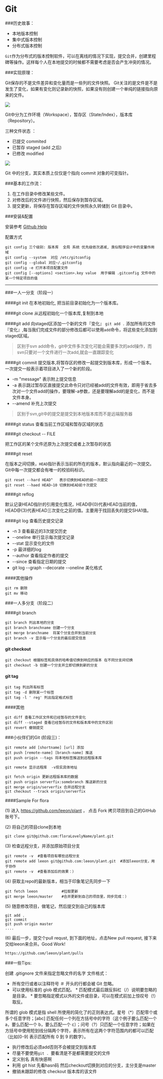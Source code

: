 # Git
 
###历史故事：

+ 本地版本控制
+ 集中式版本控制
+ 分布式版本控制

`Git`作为分布式的版本控制软件，可以在离线的情况下实现，提交合并，创建里程碑等操作。这样每个人在本地提交的时候都不需要考虑是否会产生冲突的情况。


###实现原理：

Git保存的不是文件差异和变化量而是一些列的文件快照。
Git关注的是文件是不是发生了变化，如果有变化则记录新的快照，如果没有则创建一个单纯的链接指向原来的文件。

![](http://iissnan.com/progit/book_src/figures/18333fig0105-tn.png)

Git中分为工作环境（Workspace），暂存区（State/Index），版本库（Repository）。

三种文件状态 ：

- 已提交 commited   
- 已暂存 staged (add 之后)
- 已修改 modified

![](http://marklodato.github.io/visual-git-guide/basic-usage.svg)

Git 中的分支，其实本质上仅仅是个指向 commit 对象的可变指针。


###基本的工作流：

1. 在工作目录中修改某些文件。 
2. 对修改后的文件进行快照，然后保存到暂存区域。 
3. 提交更新，将保存在暂存区域的文件快照永久转储到 Git 目录中。

###安装&配置
    
安装参考 [Github Help](https://help.github.com/articles/set-up-git/)

配置方式    

    git config 三个级别: 版本库  全局 系统 优先级依次递减, 类似程序设计中的变量作用域
    git config --system  对应 /etc/gitconfig
    git config --global 对应~/.gitconfig 
    git config -e 打开本项目配置文件
    git config [--options] <section>.key value  用于编辑 .gitconfig 文件中的某一个特定项目的值

----


###一人一分支（阶段一）

####git init
在本地初始化, 把当前目录初始化为一个版本库。

####git clone
从远程初始化一个版本库,复制到本地

####git add
向staged区添加一个新的文件『变化』 `git add .` 添加所有的文件『变化』,每当我们完成文件的部分修改后都可以使用`add`命令，将这些变化添加到staged区域。

> 区别于svn add命令，git中文件多次变化可能会需要多次的add操作，而svn只要对一个文件进行一次add,就会一直跟踪变化

####git commit
提交版本,将暂存区的修改一起提交到版本库，形成一个版本。一次提交一般表示着项目进入了一个新的阶段。

+ -m "message"   表示附上提交信息
+ -a 表示跳过暂存区直接提交此命令只对已经被add的文件有效，即用于省去多次对一个文件add的操作，要理解-a参数，还是要理解add的是变化，而不是文件本身。
+ --amend 补充上次提交

> 区别于svn,git中的提交是提交到本地版本库而不是远端服务器

####git status
查看当前工作区域和暂存区域的状态



####git checkout -- FILE

把工作区的某个文件还原为上次提交或者上次暂存的状态


####git reset

在版本之间切换，`HEAD`指针表示当前的所在的版本，默认指向最近的一次提交。Git中每一次提交都会有唯一的校验码标识。
    
    git reset --hard HEAD^   表示切换到HEAD的前一次提交
    git reset --haed HEAD~10 切换到HEAD前十次提交

####git reflog

默认记录HEAD指针的引用变化情况，HEAD@{0}代表HEAD当前的值，HEAD@{3}代表HEAD三次变化之前的值。主要用于找回丢失的提交SHA1值。


####git log
查看历史提交记录

+ -n 3   查看最近的3次提交历史
+ --oneline  单行显示每次提交记录
+ --stat   显示变化的文件
+ -p   最详细的log
+ --author   查看指定作者的提交
+ --since    查看指定日期的提交
+ git log --graph --decorate ﻿--oneline  美化格式

####其他操作

    git rm 删除
    git mv 移动




###一人多分支（阶段二）


####git branch

    git branch 列出本地的分支
    git branch branchname 创建一个分支
    git merge branchname  将某个分支合并到当前分支 
    git branch -v 显示每一个分支的最后提交信息



#### git checkout

    git checkout 根据标签和具体的哈希值切换到响应的版本 在不同分支间切换
    git checkout -b 创建一个分支并立即切换到新的分支

#### git tag

    git tag 列出所有标签
    git tag -d 删除某一个标签
    git tag -l ' reg' 列出指定格式标签

####其他

    git diff 查看工作区文件和已经暂存的文件变化
    git diff --staged 查看已经暂存的文件和版本库中的文件区别
    git revert 撤销提交




###小伙伴们的Git (阶段三)：

    git remote add [shortname] [url] 添加
    git push [remote-name] [branch-name] 推送
    git push origin --tags 将本地标签推送到远程版本库

    git remote 显示远程库  -v现实具体地址

    git fetch origin 更新远程版本库的数据
    git push origin serverfix:somebranch 推送新的分支
    git merge origin/serverfix 合并远程分支
    git checkout --track origin/serverfix


####Sample For flora

(1) 进入 https://github.com/leeon/plant ， 点击 Fork 拷贝项目到自己的GitHub账号下。

(2) 将自己的项目clone到本地

    git clone git@github.com:floraLovelyName/plant.git

(3) 检查远程分支，并添加原始项目分支
    
    git remote -v  #查看项目有哪些远程分支
    git remote add leeon git@github.com:leeon/plant.git  #添加leeon分支，用于协作
    git remote -v  #查看添加后的效果：）

(4) 获取主repo的最新版本，相当于印象笔记先同步一下
    
    git fetch leeon           #拉取更新
    git merge leeon/master    #合并更新到自己的项目里，同步完成：）

(5) 随意修改项目，做笔记，然后提交到自己的版本库

    git add .
    git commit 
    git push origin master
    ....

(6) 最后一步，提交个pull requst, 到下面的地址，点击New pull request, 接下来交给leeon来合并。Good Work!
    
    https://github.com/leeon/plant/pulls





###一些Tips:

创建 .gitignore 文件来指定忽略文件的名字
文件格式：

- 所有空行或者以注释符号 ＃ 开头的行都会被 Git 忽略。
- 可以使用标准的 glob 模式匹配。 * 匹配模式最后跟反斜杠（/）说明要忽略的是目录。 * 要忽略指定模式以外的文件或目录，可以在模式前加上惊叹号（!）取反。

所谓的 glob 模式是指 shell 所使用的简化了的正则表达式。星号（\*）匹配零个或多个任意字符；[abc] 匹配任何一个列在方括号中的字符（这个例子要么匹配一个 a，要么匹配一个 b，要么匹配一个 c）；问号（?）只匹配一个任意字符；如果在方括号中使用短划线分隔两个字符，表示所有在这两个字符范围内的都可以匹配（比如[0-9] 表示匹配所有 0 到 9 的数字）。



- 执行修改后必须add否则不会被提交到版本库
- 尽量不要使用`git . `要看清是不是都需要提交的文件
- 定义别名 真有快感啊
- 利用 git hist 先看hasn码 然后checkout切换到对应的分支，主分支是master
- 撤销未跟踪的修改  checkout 版本库的该文件
